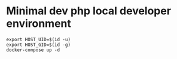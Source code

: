# Minimal dev php local developer environment

```
export HOST_UID=$(id -u)
export HOST_GID=$(id -g)
docker-compose up -d
```